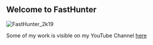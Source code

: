 ## Welcome to FastHunter
![FastHunter_2k19](https://user-images.githubusercontent.com/77786300/159497851-1d0f7d9b-ee19-415b-a30c-32c31e833acd.jpg)

Some of my work is visible on my YouTube Channel [here](https://www.youtube.com/channel/UCtwG8Uq9r2UHcexKqjLD6ug)
